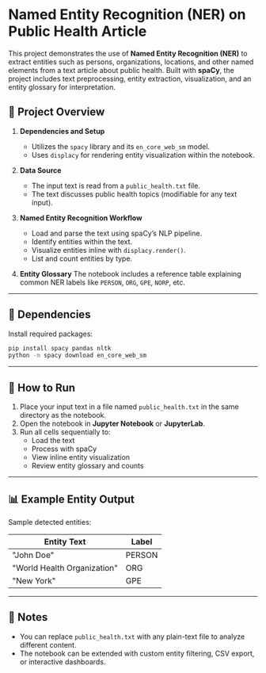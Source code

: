
# Named Entity Recognition (NER) on Public Health Article

This project demonstrates the use of **Named Entity Recognition (NER)** to extract entities such as persons, organizations, locations, and other named elements from a text article about public health. Built with **spaCy**, the project includes text preprocessing, entity extraction, visualization, and an entity glossary for interpretation.

## 📂 Project Overview

1. **Dependencies and Setup**
   - Utilizes the `spacy` library and its `en_core_web_sm` model.
   - Uses `displacy` for rendering entity visualization within the notebook.

2. **Data Source**
   - The input text is read from a `public_health.txt` file.
   - The text discusses public health topics (modifiable for any text input).

3. **Named Entity Recognition Workflow**
   - Load and parse the text using spaCy’s NLP pipeline.
   - Identify entities within the text.
   - Visualize entities inline with `displacy.render()`.
   - List and count entities by type.

4. **Entity Glossary**
   The notebook includes a reference table explaining common NER labels like `PERSON`, `ORG`, `GPE`, `NORP`, etc.

---

## 🧰 Dependencies

Install required packages:

```bash
pip install spacy pandas nltk
python -m spacy download en_core_web_sm
```

---

## 🚀 How to Run

1. Place your input text in a file named `public_health.txt` in the same directory as the notebook.
2. Open the notebook in **Jupyter Notebook** or **JupyterLab**.
3. Run all cells sequentially to:
   - Load the text
   - Process with spaCy
   - View inline entity visualization
   - Review entity glossary and counts

---

## 📊 Example Entity Output

Sample detected entities:

| Entity Text      | Label   |
| ---------------- | ------- |
| "John Doe"        | PERSON  |
| "World Health Organization" | ORG     |
| "New York"       | GPE     |


---

## 📝 Notes

- You can replace `public_health.txt` with any plain-text file to analyze different content.
- The notebook can be extended with custom entity filtering, CSV export, or interactive dashboards.
